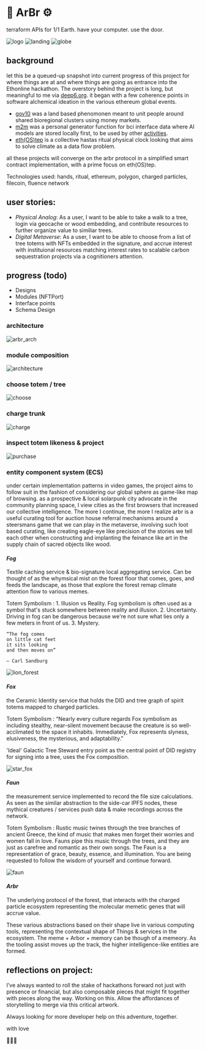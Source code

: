 # 🌳 ArBr ⚙️

terraform APIs for 1/1 Earth. have your computer. use the door.

![logo](logo.png)
![landing](landing.png)
![globe](globe.png)

## background
let this be a queued-up snapshot into current progress of this project for where things are at and where things are going as entrance into the Ethonline hackathon. The overstory behind the project is long, but meaningful to me via [deep6.org](deep6.org). it began with a few coherence points in software alchemical ideation in the various ethereum global events.
* [gov10](https://youtu.be/_YaIWFzAqbg) was a land based phenomonen meant to unit people around shared bioregional clusters using money markets. 
* [m2m](https://www.youtube.com/watch?v=SY_ZUN1geeQ) was a personal generator function for bci interface data where AI models are stored locally first, to be used by other [activities](https://youtu.be/uozM-vpuBUs). 
* [eth(OS)tep](https://youtu.be/0ldbJx85HbA?t=61) is a collective hastas ritual physical clock looking that aims to solve climate as a data flow problem. 

all these projects will converge on the arbr protocol in a simplified smart contract implementation, with a prime focus on eth(OS)tep.

Technologies used: hands, ritual, ethereum, polygon, charged particles, filecoin, fluence network

## user stories:

* *Physical Analog*: As a user, I want to be able to take a walk to a tree, login via geocache or wood embedding, and contribute resources to further organize value to similiar trees.
* *Digital Metaverse*: As a user, I want to be able to choose from a list of tree totems with NFTs embedded in the signature, and accrue interest with instituional resources matching interest rates to scalable carbon sequestration projects via a cognitioners attention.

## progress (todo)
- Designs 
- Modules (NFTPort)
- Interface points
- Schema Design

### architecture
![arbr_arch](arbr_arch.png)

### module composition
![architecture](architecture.png)


### choose totem / tree
![choose](choose.png)

### charge trunk
![charge](charge.png)

### inspect totem likeness & project
![purchase](purchase.png)

### entity component system (ECS)
under certain implementation patterns in video games, the project aims to follow suit in the fashion of considering our global sphere as game-like map of browsing. as a prospective & local solarpunk city advocate in the community planning space, I view cities as the first browsers that increased our collective intelligence. The more I continue, the more I realize arbr is a useful curating tool for auction house referral mechanisms around a steersmans game that we can play in the metaverse, involving such loot based curating, like creating eagle-eye like precision of the stories we tell each other when constructing and implanting the feinance like art in the supply chain of sacred objects like wood.

#### *Fog*
Textile caching service & bio-signature local aggregating service. Can be thought of as the whymsical mist on the forest floor that comes, goes, and feeds the landscape, as those that explore the forest remap climate attention flow to various memes.

Totem Symbolism : 1. Illusion vs Reality. Fog symbolism is often used as a symbol that's stuck somewhere between reality and illusion. 2. Uncertainty. Driving in fog can be dangerous because we're not sure what lies only a few meters in front of us. 3. Mystery.

```
“The fog comes
on little cat feet
it sits looking
and then moves on”

— Carl Sandburg
```

![lion_forest](lion_forest.jpg)

#### *Fox*
the Ceramic Identity service that holds the DID and tree graph of spirit totems mapped to charged particles.

Totem Symbolism : “Nearly every culture regards Fox symbolism as including stealthy, near-silent movement because the creature is so well-acclimated to the space it inhabits. Immediately, Fox represents slyness, elusiveness, the mysterious, and adaptability.”

'Ideal' Galactic Tree Steward entry point as the central point of DID registry for signing into a tree, uses the Fox composition.

![star_fox](star_fox.jpeg)

#### *Faun*
the measurement service implemented to record the file size calculations. As seen as the similar abstraction to the side-car IPFS nodes, these mythical creatures / services push data & make recordings across the network.

Totem Symbolism : Rustic music twines through the tree branches of ancient Greece, the kind of music that makes men forget their worries and women fall in love. Fauns pipe this music through the trees, and they are just as carefree and romantic as their own songs. The Faun is a representation of grace, beauty, essence, and illumination. You are being requested to follow the wisdom of yourself and continue forward.

![faun](faun.jpeg)

#### *Arbr*
The underlying protocol of the forest, that interacts with the charged particle ecosystem representing the molecular memetic genes that will accrue value.

These various abstractions based on their shape live in various computing tools, representing the contextual shape of Things & services in the ecosystem. The meme + Arbor + memory can be though of a memeory. As the tooling assist moves up the track, the higher intelligence-like entities are formed.

## reflections on project: 

I’ve always wanted to roll the stake of hackathons forward not just with presence or financial, but also composable pieces that might fit together with pieces along the way. Working on this. Allow the affordances of storytelling to merge via this critical artwork.

Always looking for more developer help on this adventure, together.

with love

🌰💚🦋
